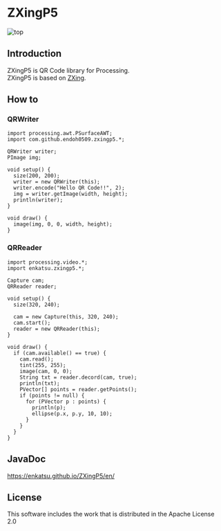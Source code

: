 # ZXingP5
![top](https://github.com/endoh0509/ZXingP5/raw/master/img/top.png)

## Introduction

ZXingP5 is QR Code library for Processing.  
ZXingP5 is based on [ZXing](https://github.com/zxing/zxing).

## How to

### QRWriter

```
import processing.awt.PSurfaceAWT;
import com.github.endoh0509.zxingp5.*;

QRWriter writer;
PImage img;

void setup() {
  size(200, 200);
  writer = new QRWriter(this);
  writer.encode("Hello QR Code!!", 2);
  img = writer.getImage(width, height);
  println(writer);
}

void draw() {
  image(img, 0, 0, width, height);
}
 ```

### QRReader

```
import processing.video.*;
import enkatsu.zxingp5.*;

Capture cam;
QRReader reader;

void setup() {
  size(320, 240);

  cam = new Capture(this, 320, 240);
  cam.start();
  reader = new QRReader(this);
}

void draw() {
  if (cam.available() == true) {
    cam.read();
    tint(255, 255);
    image(cam, 0, 0);
    String txt = reader.decord(cam, true);
    println(txt);
    PVector[] points = reader.getPoints();
    if (points != null) {
      for (PVector p : points) {
        println(p);
        ellipse(p.x, p.y, 10, 10);
      }
    }
  }
}
```

## JavaDoc

https://enkatsu.github.io/ZXingP5/en/

## License

This software includes the work that is distributed in the Apache License 2.0
